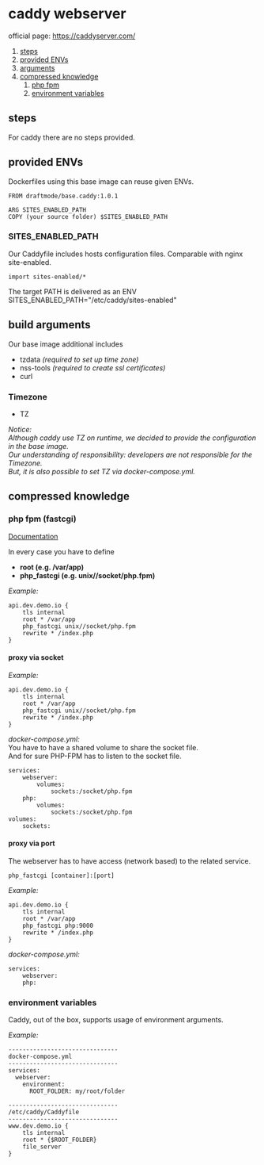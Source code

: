 # caddy webserver
official page: https://caddyserver.com/

1. [steps](#steps)
2. [provided ENVs](#provided-envs)
3. [arguments](#build-arguments)
4. [compressed knowledge](#compressed-knowledge)
   1. [php fpm](#php-fpm-fastcgi)
   2. [environment variables](#environment-variables)

## steps
For caddy there are no steps provided. 

## provided ENVs
Dockerfiles using this base image can reuse given ENVs.
```
FROM draftmode/base.caddy:1.0.1

ARG SITES_ENABLED_PATH
COPY (your source folder) $SITES_ENABLED_PATH
```

### SITES_ENABLED_PATH
Our Caddyfile includes hosts configuration files. Comparable with nginx site-enabled.
```
import sites-enabled/*
```
The target PATH is delivered as an ENV SITES_ENABLED_PATH="/etc/caddy/sites-enabled"


## build arguments

Our base image additional includes
- tzdata _(required to set up time zone)_
- nss-tools _(required to create ssl certificates)_
- curl

### Timezone
- TZ

_Notice:_<br/>
_Although caddy use TZ on runtime, we decided to provide the configuration in the base image.<br/>
Our understanding of responsibility: developers are not responsible for the Timezone.<br/>But, it is also possible to set TZ via docker-compose.yml._

## compressed knowledge
### php fpm (fastcgi)
[Documentation](https://caddyserver.com/docs/caddyfile/directives/php_fastcgi)

In every case you have to define
- **root (e.g. /var/app)**
- **php_fastcgi (e.g. unix//socket/php.fpm)**

_Example:_ 
```
api.dev.demo.io {
    tls internal
    root * /var/app
    php_fastcgi unix//socket/php.fpm
    rewrite * /index.php
}
```
#### proxy via socket
_Example:_
```
api.dev.demo.io {
    tls internal
    root * /var/app
    php_fastcgi unix//socket/php.fpm
    rewrite * /index.php
}
```
_docker-compose.yml:_<br>
You have to have a shared volume to share the socket file.<br/>
And for sure PHP-FPM has to listen to the socket file.
```
services:
    webserver:
        volumes:
            sockets:/socket/php.fpm            
    php:
        volumes:
            sockets:/socket/php.fpm
volumes:
    sockets:
```
#### proxy via port
The webserver has to have access (network based) to the related service.<br/>
```
php_fastcgi [container]:[port]
```
_Example:_
```
api.dev.demo.io {
    tls internal
    root * /var/app
    php_fastcgi php:9000
    rewrite * /index.php
}
```
_docker-compose.yml:_
```
services:
    webserver:
    php:
```
### environment variables
Caddy, out of the box, supports usage of environment arguments.

_Example:_
```
-------------------------------
docker-compose.yml
-------------------------------
services:
  webserver:
    environment:
      ROOT_FOLDER: my/root/folder

-------------------------------
/etc/caddy/Caddyfile
-------------------------------
www.dev.demo.io {
    tls internal
    root * {$ROOT_FOLDER}
    file_server
}
```
